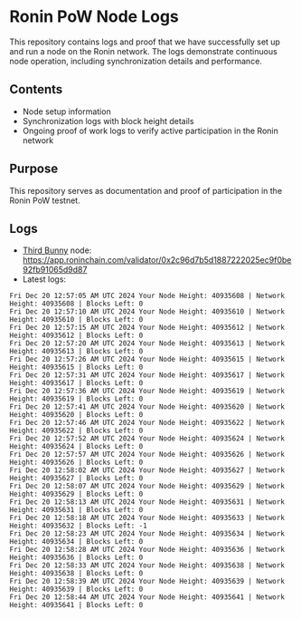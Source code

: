 # Ronin PoW Node Logs

This repository contains logs and proof that we have successfully set up and run a node on the Ronin network. The logs demonstrate continuous node operation, including synchronization details and performance.

## Contents

- Node setup information
- Synchronization logs with block height details
- Ongoing proof of work logs to verify active participation in the Ronin network

## Purpose

This repository serves as documentation and proof of participation in the Ronin PoW testnet.

## Logs

- [Third Bunny](https://thirdbunny.xyz/) node: https://app.roninchain.com/validator/0x2c96d7b5d1887222025ec9f0be92fb91065d9d87
- Latest logs:
```
Fri Dec 20 12:57:05 AM UTC 2024 Your Node Height: 40935608 | Network Height: 40935608 | Blocks Left: 0
Fri Dec 20 12:57:10 AM UTC 2024 Your Node Height: 40935610 | Network Height: 40935610 | Blocks Left: 0
Fri Dec 20 12:57:15 AM UTC 2024 Your Node Height: 40935612 | Network Height: 40935612 | Blocks Left: 0
Fri Dec 20 12:57:20 AM UTC 2024 Your Node Height: 40935613 | Network Height: 40935613 | Blocks Left: 0
Fri Dec 20 12:57:26 AM UTC 2024 Your Node Height: 40935615 | Network Height: 40935615 | Blocks Left: 0
Fri Dec 20 12:57:31 AM UTC 2024 Your Node Height: 40935617 | Network Height: 40935617 | Blocks Left: 0
Fri Dec 20 12:57:36 AM UTC 2024 Your Node Height: 40935619 | Network Height: 40935619 | Blocks Left: 0
Fri Dec 20 12:57:41 AM UTC 2024 Your Node Height: 40935620 | Network Height: 40935620 | Blocks Left: 0
Fri Dec 20 12:57:46 AM UTC 2024 Your Node Height: 40935622 | Network Height: 40935622 | Blocks Left: 0
Fri Dec 20 12:57:52 AM UTC 2024 Your Node Height: 40935624 | Network Height: 40935624 | Blocks Left: 0
Fri Dec 20 12:57:57 AM UTC 2024 Your Node Height: 40935626 | Network Height: 40935626 | Blocks Left: 0
Fri Dec 20 12:58:02 AM UTC 2024 Your Node Height: 40935627 | Network Height: 40935627 | Blocks Left: 0
Fri Dec 20 12:58:07 AM UTC 2024 Your Node Height: 40935629 | Network Height: 40935629 | Blocks Left: 0
Fri Dec 20 12:58:13 AM UTC 2024 Your Node Height: 40935631 | Network Height: 40935631 | Blocks Left: 0
Fri Dec 20 12:58:18 AM UTC 2024 Your Node Height: 40935633 | Network Height: 40935632 | Blocks Left: -1
Fri Dec 20 12:58:23 AM UTC 2024 Your Node Height: 40935634 | Network Height: 40935634 | Blocks Left: 0
Fri Dec 20 12:58:28 AM UTC 2024 Your Node Height: 40935636 | Network Height: 40935636 | Blocks Left: 0
Fri Dec 20 12:58:33 AM UTC 2024 Your Node Height: 40935638 | Network Height: 40935638 | Blocks Left: 0
Fri Dec 20 12:58:39 AM UTC 2024 Your Node Height: 40935639 | Network Height: 40935639 | Blocks Left: 0
Fri Dec 20 12:58:44 AM UTC 2024 Your Node Height: 40935641 | Network Height: 40935641 | Blocks Left: 0
```
